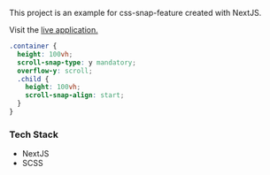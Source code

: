 This project is an example for css-snap-feature created with NextJS.

Visit the [live application.](https://snappy.vercel.app)

```scss
.container {
  height: 100vh;
  scroll-snap-type: y mandatory;
  overflow-y: scroll;
  .child {
    height: 100vh;
    scroll-snap-align: start;
  }
}
```

### Tech Stack

- NextJS
- SCSS
